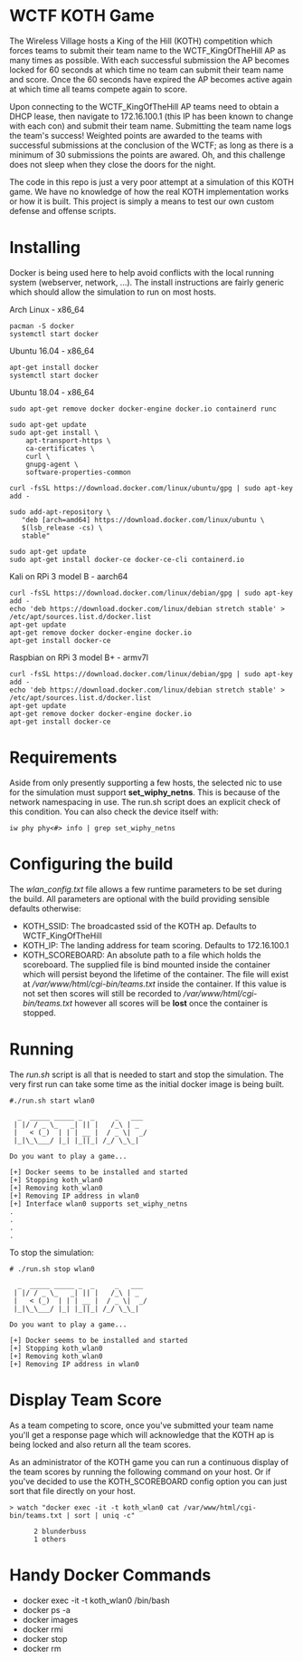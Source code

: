 # WCTF KOTH Game

The Wireless Village hosts a King of the Hill (KOTH) competition which forces teams to submit their team name to the WCTF_KingOfTheHill AP as many times as possible. With each successful submission the AP becomes locked for 60 seconds at which time no team can submit their team name and score. Once the 60 seconds have expired the AP becomes active again at which time all teams compete again to score.

Upon connecting to the WCTF_KingOfTheHill AP teams need to obtain a DHCP lease, then navigate to 172.16.100.1 (this IP has been known to change with each con) and submit their team name. Submitting the team name logs the team's success! Weighted points are awarded to the teams with successful submissions at the conclusion of the WCTF; as long as there is a minimum of 30 submissions the points are awared. Oh, and this challenge does not sleep when they close the doors for the night.

The code in this repo is just a very poor attempt at a simulation of this KOTH game. We have no knowledge of how the real KOTH implementation works or how it is built. This project is simply a means to test our own custom defense and offense scripts.

# Installing

Docker is being used here to help avoid conflicts with the local running system (webserver, network, ...). The install instructions are fairly generic which should allow the simulation to run on most hosts.

Arch Linux - x86_64
```
pacman -S docker
systemctl start docker
```

Ubuntu 16.04 - x86_64
```
apt-get install docker
systemctl start docker
```

Ubuntu 18.04 - x86_64
```
sudo apt-get remove docker docker-engine docker.io containerd runc

sudo apt-get update
sudo apt-get install \
    apt-transport-https \
    ca-certificates \
    curl \
    gnupg-agent \
    software-properties-common

curl -fsSL https://download.docker.com/linux/ubuntu/gpg | sudo apt-key add -

sudo add-apt-repository \
   "deb [arch=amd64] https://download.docker.com/linux/ubuntu \
   $(lsb_release -cs) \
   stable"

sudo apt-get update
sudo apt-get install docker-ce docker-ce-cli containerd.io
```

Kali on RPi 3 model B - aarch64
```
curl -fsSL https://download.docker.com/linux/debian/gpg | sudo apt-key add -
echo 'deb https://download.docker.com/linux/debian stretch stable' > /etc/apt/sources.list.d/docker.list
apt-get update 
apt-get remove docker docker-engine docker.io
apt-get install docker-ce
```

Raspbian on RPi 3 model B+ - armv7l
```
curl -fsSL https://download.docker.com/linux/debian/gpg | sudo apt-key add -
echo 'deb https://download.docker.com/linux/debian stretch stable' > /etc/apt/sources.list.d/docker.list
apt-get update 
apt-get remove docker docker-engine docker.io
apt-get install docker-ce
```

# Requirements

Aside from only presently supporting a few hosts, the selected nic to use for the simulation must support <b>set_wiphy_netns</b>. This is because of the network namespacing in use. The run.sh script does an explicit check of this condition. You can also check the device itself with:
```
iw phy phy<#> info | grep set_wiphy_netns 
```

# Configuring the build
The <i>wlan_config.txt</i> file allows a few runtime parameters to be set during the build. All parameters are optional with the build providing sensible defaults otherwise:
* KOTH_SSID: The broadcasted ssid of the KOTH ap. Defaults to WCTF_KingOfTheHill
* KOTH_IP: The landing address for team scoring. Defaults to 172.16.100.1
* KOTH_SCOREBOARD: An absolute path to a file which holds the scoreboard. The supplied file is bind mounted inside the container which will persist beyond the lifetime of the container. The file will exist at <i>/var/www/html/cgi-bin/teams.txt</i> inside the container. If this value is not set then scores will still be recorded to <i>/var/www/html/cgi-bin/teams.txt</i> however all scores will be <b>lost</b> once the container is stopped.

# Running

The <i>run.sh</i> script is all that is needed to start and stop the simulation. The very first run can take some time as the initial docker image is being built.
```
#./run.sh start wlan0

  _  _____ _____ _  _     _   ___ 
 | |/ / _ \_   _| || |   /_\ | _ 
 |   < (_)  | | | __ |  / _ \|  _/
 |_|\_\___/ |_| |_||_| /_/ \_\_| 

Do you want to play a game...

[+] Docker seems to be installed and started
[+] Stopping koth_wlan0
[+] Removing koth_wlan0
[+] Removing IP address in wlan0
[+] Interface wlan0 supports set_wiphy_netns
.
.
.
.
```

To stop the simulation:
```
# ./run.sh stop wlan0

  _  _____ _____ _  _     _   ___ 
 | |/ / _ \_   _| || |   /_\ | _ 
 |   < (_)  | | | __ |  / _ \|  _/
 |_|\_\___/ |_| |_||_| /_/ \_\_| 

Do you want to play a game...

[+] Docker seems to be installed and started
[+] Stopping koth_wlan0
[+] Removing koth_wlan0
[+] Removing IP address in wlan0
```

# Display Team Score
As a team competing to score, once you've submitted your team name you'll get a response page which will acknowledge that the KOTH ap is being locked and also return all the team scores. 

As an administrator of the KOTH game you can run a continuous display of the team scores by running the following command on your host. Or if you've decided to use the KOTH_SCOREBOARD config option you can just sort that file directly on your host.
```
> watch "docker exec -it -t koth_wlan0 cat /var/www/html/cgi-bin/teams.txt | sort | uniq -c"

      2 blunderbuss
      1 others
```

# Handy Docker Commands
* docker exec -it -t koth_wlan0 /bin/bash
* docker ps -a
* docker images
* docker rmi <image id>
* docker stop <container id>
* docker rm <container id>
